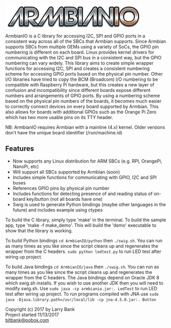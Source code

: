![Logo](images/logo.png)

ArmbianIO is a C library for accessing I2C, SPI and GPIO ports in a consistent
way across all of the SBCs that Armbian supports. Since Armbian supports SBCs
from multiple OEMs using a variety of SoCs, the GPIO pin numbering is different
on each board. Linux provides kernel drivers for communicating with the I2C
and SPI bus in a consistent way, but the GPIO numbering can vary widely.
This library aims to create simple wrapper functions for accessing I2C, SPI
and creates a consistent numbering scheme for accessing GPIO ports based on
the physical pin number. Other I/O libraries have tried to copy the BCM
(Broadcom) I/O numbering to be compatible with Raspberry Pi hardware, but this
creates a new layer of confusion and incompatibility since different boards
expose different numbers and arrangements of GPIO ports. By using a numbering
scheme based on the physical pin numbers of the boards, it becomes much easier
to correctly connect devices on every board supported by Armbian. This also
allows for boards with additional GPIOs such as the Orange Pi Zero which has
two more usable pins on its TTY header.

NB: ArmbianIO requires Armbian with a mainline (4.x) kernel. Older versions
don't have the unique board identifier (/run/machine.id)

Features
--------
- Now supports any Linux distribution for ARM SBCs (e.g. RPI, OrangePi, NanoPi, etc)
- Will support all SBCs supported by Armbian (soon)
- Includes simple functions for communicating with GPIO, I2C and SPI buses
- References GPIO pins by physical pin number
- Includes functions for detecting presence of and reading status of on-board
  key/button (not all boards have one)
- Swig is used to generate Python bindings (maybe other languages in the future) and includes example using ctypes
 
To build the C library, simply type 'make' in the terminal. To build the sample
app, type 'make -f make_demo'. This will build the 'demo' executable to show
that the library is working.

To build Python bindings `cd ArmbianIO/python` then `./swig.sh`. You can run as
many times as you like since the script cleans up and regenerates the wrapper
from the C headers. `sudo python ledtest.py` to run LED test after wiring up
project.

To build Java bindings `cd ArmbianIO/java` then `./swig.sh`. You can run as
many times as you like since the script cleans up and regenerates the wrapper
from the C headers. The Java bindings depend on Oracle JDK 8 which swig.sh
installs. If you wish to use another JDK then you will need to modify swig.sh.
Use `sudo java -cp armbianio.jar:. LedTest` to run LED test after wiring up
project. To run programs compiled with JNA use `sudo java -Djava.library.path=/usr/local/lib -cp jna-4.5.0.jar:. Button`

Copyright (c) 2017 by Larry Bank<br>
Project started 11/13/2017<br>
bitbank@pobox.com<br>

